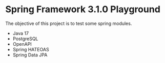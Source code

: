 # Spring Framework 3.1.0 Playground

The objective of this project is to test some spring modules.

- Java 17
- PostgreSQL
- OpenAPI
- Spring HATEOAS
- Spring Data JPA